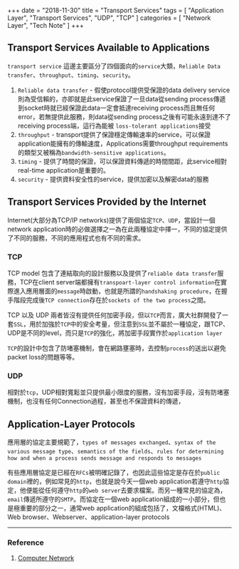 +++
date = "2018-11-30"
title = "Transport Services"
tags = [
  "Application Layer",
  "Transport Services",
  "UDP",
  "TCP"
]
categories = [
  "Network Layer",
  "Tech Note"
]
+++

## Transport Services Available to Applications

`transport service` 這邊主要區分了四個面向的`service`大類，`Reliable Data transfer`、`throughput`、`timing`、`security`。

1. `Reliable data transfer` - 假使protocol提供受保證的data delivery service則為受信賴的，亦即就是此service保證了一旦data從sending process傳遞到socket時就已經保證此data一定會抵達receiving process而且無任何error，若無提供此服務，則data從sending process之後有可能永遠到達不了receiving process端，這行為能被 `loss-tolerant applications`接受
2. `throughput` - transport提供了保證穩定傳輸速率的service，可以保證application能擁有的傳輸速度，Applications需要throughput requirements的類型又被稱為`bandwidth-sensitive applications`。
3. `timing` - 提供了時間的保證，可以保證資料傳遞的時間間距，此service相對real-time application是重要的。
4. `security` - 提供資料安全性的service，提供加密以及解密data的服務

## Transport Services Provided by the Internet

Internet(大部分為TCP/IP networks)提供了兩個協定`TCP`、`UDP`，當設計一個network application時的必做選擇之一為在此兩種協定中擇一，不同的協定提供了不同的服務，不同的應用程式也有不同的需求。

### TCP

TCP model 包含了連結取向的設計服務以及提供了`reliable data transfer`服務，TCP在client server端都擁有`transpoart-layer control information`在實際進入應用層面的`message`時啟動，也就是所謂的`handshaking procedure`，在握手階段完成後`TCP connection`存在於`sockets of the two process`之間。

TCP 以及 UDP 兩者皆沒有提供任何加密手段，但以`TCP`而言，廣大社群開發了一套`SSL`，用於加強於`TCP`中的安全考量，但注意到`SSL`並不屬於一種協定，跟TCP、UDP是不同的level，而只是`TCP`的強化，將加密手段實作於`application layer`

`TCP`的設計中包含了防堵塞機制，會在網路壅塞時，去控制`process`的送出以避免packet loss的問題等等。

### UDP

相對於`tcp`，UDP相對寬鬆並只提供最小限度的服務，沒有加密手段，沒有防堵塞機制，也沒有任何Connection過程，甚至也不保證資料的傳遞，

## Application-Layer Protocols

應用層的協定主要規範了，`types of messages exchanged`、`syntax of the various message type`、`semantics of the fields`、`rules for determining how and when a process sends message and responds to messages`

有些應用層協定是已經在`RFCs`被明確記錄了，也因此這些協定是存在於`public domain`裡的，例如常見的`http`，也就是說今天一個web application若遵守`http`協定，他便能從任何遵守`http`的`web server`去要求檔案。而另一種常見的協定為，`email`傳遞所遵守的`SMTP`。而協定在一個web application組成的一小部分，但也是極重要的部分之一，通常web application的組成包括了，文檔格式(HTML)、Web browser、Webserver、application-layer protocols

***

### Reference
1.  [Computer Network](https://www.pearson.com/us/higher-education/product/Kurose-Computer-Networking-A-Top-Down-Approach-6th-Edition/9780132856201.html)